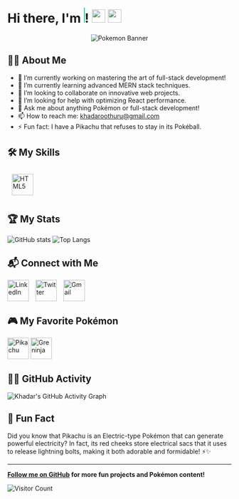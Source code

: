 # Hi there, I'm <span id="name">Khadar Oothuru</span>! <img src="https://img.icons8.com/color/48/pikachu-pokemon.png" width="30" height="30" /> <img src="https://img.icons8.com/color/48/greninja.png" width="30" height="30" />

<div align="center">
    <img src="https://i.pinimg.com/originals/84/73/30/8473305740daf36cbbb6b2bba9257b83.gif" alt="Pokemon Banner"/>
</div>

## 🧑‍💻 About Me

- 🔭 I’m currently working on mastering the art of full-stack development!
- 🌱 I’m currently learning advanced MERN stack techniques.
- 👯 I’m looking to collaborate on innovative web projects.
- 🤔 I’m looking for help with optimizing React performance.
- 💬 Ask me about anything Pokémon or full-stack development!
- 📫 How to reach me: [khadaroothuru@gmail.com](mailto:khadaroothuru@gmail.com)
- ⚡ Fun fact: I have a Pikachu that refuses to stay in its Pokéball.

## 🛠️ My Skills

<div style="display: flex; flex-wrap: wrap;">
    <img src="https://cdn.simpleicons.org/html5/E34F26" alt="HTML5" width="48" height="48" style="margin: 10px;">
    <!-- Add the rest of your skills icons here -->
</div>

## 🏆 My Stats

![GitHub stats](https://github-readme-stats.vercel.app/api?username=khadar-oothuru&show_icons=true&theme=tokyonight)
![Top Langs](https://github-readme-stats.vercel.app/api/top-langs/?username=khadar-oothuru&layout=compact&theme=tokyonight)

## 📬 Connect with Me

<div style="display: flex; gap: 15px;">
    <a href="https://www.linkedin.com/in/khadar-oothuru-bb36882ab/"><img src="https://cdn.simpleicons.org/linkedin/0A66C2" alt="LinkedIn" width="48" height="48"></a>
    <a href="https://twitter.com/KhadarOothru"><img src="https://cdn.simpleicons.org/twitter/1DA1F2" alt="Twitter" width="48" height="48"></a>
    <a href="mailto:khadaroothuru@gmail.com"><img src="https://cdn.simpleicons.org/gmail/EA4335" alt="Gmail" width="48" height="48"></a>
</div>

## 🎮 My Favorite Pokémon

<img src="https://img.icons8.com/color/48/000000/pikachu-pokemon.png" alt="Pikachu" width="48" height="48"> 
<img src="https://img.icons8.com/color/48/000000/greninja.png" alt="Greninja" width="48" height="48">

## 🐱‍🏍 GitHub Activity

![Khadar's GitHub Activity Graph](https://activity-graph.herokuapp.com/graph?username=khadar-oothuru&theme=tokyo-night)

## 🥳 Fun Fact

Did you know that Pikachu is an Electric-type Pokémon that can generate powerful electricity? In fact, its red cheeks store electrical sacs that it uses to release lightning bolts, making it both adorable and formidable! ⚡✨

---

**[Follow me on GitHub](https://github.com/khadar-oothuru) for more fun projects and Pokémon content!**

![Visitor Count](https://visitor-badge.laobi.icu/badge?page_id=khadar-oothuru.khadar-oothuru)

<style>
    @keyframes typing {
        from {
            width: 0;
        }

        to {
            width: 100%;
        }
    }

    #name {
        display: inline-block;
        white-space: nowrap;
        overflow: hidden;
        border-right: 2px solid #1dd1a1;
        animation: typing 3s steps(20) infinite;
    }
</style>
